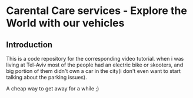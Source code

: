 # Carental Care services - Explore the World with our vehicles

## Introduction
This is a code repository for the corresponding video tutorial. 
when i was living at Tel-Aviv most of the people had an electric bike or skooters, and big portion of them didn't own a car in the city(i don't even want to start talking about the parking issues).


A cheap way to get away for a while ;)